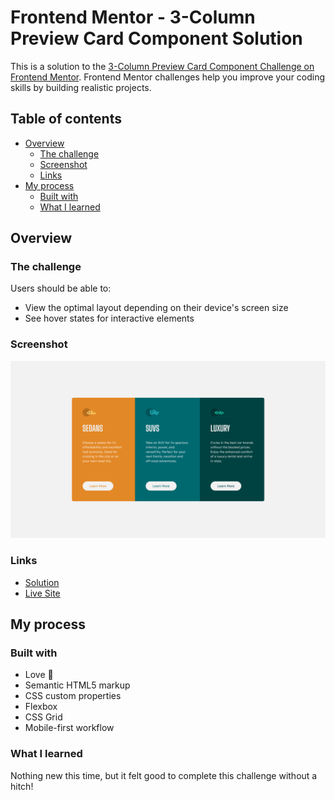 # Frontend Mentor - 3-Column Preview Card Component Solution

This is a solution to the [3-Column Preview Card Component Challenge on Frontend Mentor](https://www.frontendmentor.io/challenges/3column-preview-card-component-pH92eAR2-). Frontend Mentor challenges help you improve your coding skills by building realistic projects. 

## Table of contents

- [Overview](#overview)
  - [The challenge](#the-challenge)
  - [Screenshot](#screenshot)
  - [Links](#links)
- [My process](#my-process)
  - [Built with](#built-with)
  - [What I learned](#what-i-learned)

## Overview

### The challenge

Users should be able to:

- View the optimal layout depending on their device's screen size
- See hover states for interactive elements

### Screenshot

![3-Column Preview Card Component Solution - Desktop View](./screenshot.png)

### Links

- [Solution](https://your-solution-url.com)
- [Live Site](https://your-live-site-url.com)

## My process

### Built with

- Love 💖
- Semantic HTML5 markup
- CSS custom properties
- Flexbox
- CSS Grid
- Mobile-first workflow

### What I learned

Nothing new this time, but it felt good to complete this challenge without a hitch! 